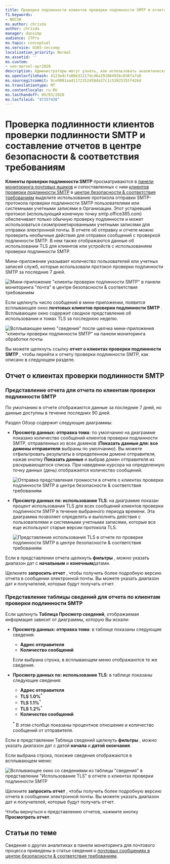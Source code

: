 ```yaml
---
title: Проверка подлинности клиентов проверки подлинности SMTP и отчета в панели мониторинга почтового процесса
f1.keywords:
- NOCSH
ms.author: chrisda
author: chrisda
manager: dansimp
audience: ITPro
ms.topic: conceptual
ms.service: O365-seccomp
localization_priority: Normal
ms.assetid: ''
ms.custom:
- seo-marvel-apr2020
description: Администраторы могут узнать, как использовать аналитическую проверку подлинности SMTP и отчет в панели мониторинга "Управление почтовыми сообщениями" в центре безопасности & соответствия требованиям для отслеживания отправителей электронной почты в Организации, использующих протокол SMTP с проверкой подлинности (SMTP AUTH) для отправки сообщений электронной почты.
ms.openlocfilehash: 4123edcfa08e31217dcd6a29186492bc036fa7a0
ms.sourcegitcommit: 9ce9001aa41172152458da27c1c52825355f426d
ms.translationtype: MT
ms.contentlocale: ru-RU
ms.lasthandoff: 09/03/2020
ms.locfileid: "47357438"
---
```

# <a name="smtp-auth-clients-insight-and-report-in-the-security--compliance-center"></a>Проверка подлинности клиентов проверки подлинности SMTP и составление отчетов в центре безопасности & соответствия требованиям

**Клиенты проверки подлинности SMTP** просматриваются в [панели мониторинга почтовых ящиков](mail-flow-insights-v2.md) и сопоставленных с ним [клиентов проверки подлинности SMTP](#smtp-auth-clients-report) в [центре безопасности & соответствия требованиям](https://protection.office.com) выделите использование протокола отправки SMTP-протокола проверки подлинности SMTP пользователями или системными учетными записями в Организации. Этот устаревший протокол (использующий конечную точку smtp.office365.com) обеспечивает только обычную проверку подлинности и может использоваться скомпрометированными учетными записями для отправки электронной почты. В отчете об отправку и отчете можно проверить необычные действия для отправки сообщений с проверкой подлинности SMTP. В нем также отображаются данные об использовании TLS для клиентов или устройств с использованием проверки подлинности SMTP.

Мини-приложение указывает количество пользователей или учетных записей служб, которые использовали протокол проверки подлинности SMTP за последние 7 дней.

![Мини-приложение "клиенты проверки подлинности SMTP" в панели мониторинга "почта" в центре безопасности & соответствия требованиям](../../media/mfi-smtp-auth-clients-report-widget.png)

Если щелкнуть число сообщений в мини-приложении, появится всплывающее окно **почтовых клиентов проверки подлинности SMTP** . Всплывающее окно содержит сводное представление об использовании и томах TLS за последнюю неделю.

![Всплывающее меню "сведения" после щелчка мини-приложения "клиенты проверки подлинности SMTP" на панели мониторинга обработки почты](../../media/mfi-smtp-auth-clients-report-details.png)

Вы можете щелкнуть ссылку **отчет о клиентах проверки подлинности SMTP** , чтобы перейти к отчету проверки подлинности SMTP, как описано в следующем разделе.

## <a name="smtp-auth-clients-report"></a>Отчет о клиентах проверки подлинности SMTP

### <a name="report-view-for-the-smtp-auth-clients-report"></a>Представление отчета для отчета по клиентам проверки подлинности SMTP

По умолчанию в отчете отображаются данные за последние 7 дней, но данные доступны в течение последних 90 дней.

Раздел Обзор содержит следующие диаграммы:

- **Просмотр данных: отправка тома**: по умолчанию на диаграмме показано количество сообщений клиентов проверки подлинности SMTP, отправленных из всех доменов (**Показать данные для: все домены отправителя** выбраны по умолчанию). Вы можете отфильтровать результаты в определенном домене отправителя, нажав кнопку **Показать данные** и выбрав домен отправителя из раскрывающегося списка. При наведении курсора на определенную точку данных (день) отображается количество сообщений.

  ![Отправка представления громкости в отчете о клиентах проверки подлинности SMTP в центре безопасности & соответствия требованиям](../../media/mfi-smtp-auth-clients-report-sending-volume-view.png)

- **Просмотр данных по: использование TLS**: на диаграмме показан процент использования TLS для всех сообщений клиентов проверки подлинности SMTP в течение выбранного периода времени. Эта диаграмма позволяет определять и выполнять действия с пользователями и системными учетными записями, которые все еще используют старые версии протокола TLS.

  ![Представление использования TLS в отчете по проверке подлинности SMTP в центре безопасности & соответствия требованиям](../../media/mfi-smtp-auth-clients-report-tls-usage-view.png)

Если в представлении отчета щелкнуть **фильтры** , можно указать диапазон дат с **начальным** и **конечным**датами.

Щелкните **запросить отчет** , чтобы получить более подробную версию отчета в сообщении электронной почты. Вы можете указать диапазон дат и получателей, которые будут получать отчет.

### <a name="details-table-view-for-the-smtp-auth-clients-report"></a>Представление таблицы сведений для отчета по клиентам проверки подлинности SMTP

Если щелкнуть **Таблица Просмотр сведений**, отображаемая информация зависит от диаграммы, которую Вы искали:

- **Просмотр данных: отправка тома**: в таблице показаны следующие сведения:

  - **Адрес отправителя**
  - **Количество сообщений**

  Если выбрана строка, в всплывающем меню отображаются те же сведения.

- **Просмотр данных по: использование TLS**: в таблице показаны следующие сведения:

  - **Адрес отправителя**
  - **TLS 1.0%**<sup>\*</sup>
  - **TLS 1.1%**<sup>\*</sup>
  - **TLS 1.2%**<sup>\*</sup>
  - **Количество сообщений**

  <sup>\*</sup> В этом столбце показаны процентное отношение и количество сообщений от отправителя.

Если в представлении Таблица сведений щелкнуть **фильтры** , можно указать диапазон дат с датой **начала** и **датой окончания**.

Если выбрана строка, похожие сведения отображаются в всплывающем меню:

![Всплывающее окно со сведениями из таблицы "сведения" в представлении "Использование TLS" в отчете о клиентах проверки подлинности SMTP](../../media/mfi-smtp-auth-clients-report-tls-usage-view-view-details-table-details.png)

Щелкните **запросить отчет** , чтобы получить более подробную версию отчета в сообщении электронной почты. Вы можете указать диапазон дат и получателей, которые будут получать отчет.

Чтобы вернуться к представлению отчетов, нажмите кнопку **Просмотреть отчет**.

## <a name="related-topics"></a>Статьи по теме

Сведения о других аналитиках в панели мониторинга для почтового процесса приведены в статье сведения о [почтовых сообщениях в центре безопасности & соответствия требованиям](mail-flow-insights-v2.md).
